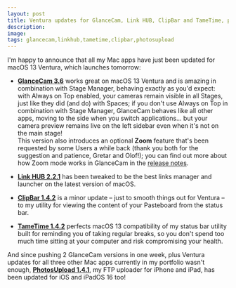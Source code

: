 ```yaml
---
layout: post
title: Ventura updates for GlanceCam, Link HUB, ClipBar and TameTime, plus an iOS 16 update for PhotosUpload
description:
image: 
tags: glancecam,linkhub,tametime,clipbar,photosupload
---
```

I'm happy to announce that all my Mac apps have just been updated for macOS 13 Ventura, which launches tomorrow:

- **[GlanceCam 3.6](https://itunes.apple.com/us/app/glancecam-ip-webcam-viewer/id1360797896)** works great on macOS 13 Ventura and is amazing in combination with Stage Manager, behaving exactly as you'd expect: with Always on Top enabled, your cameras remain visible in all Stages, just like they did (and do) with Spaces; if you don't use Always on Top in combination with Stage Manager, GlanceCam behaves like all other apps, moving to the side when you switch applications... but your camera preview remains live on the left sidebar even when it's not on the main stage!<br>This version also introduces an optional **Zoom** feature that's been requested by some Users a while back (thank you both for the suggestion and patience, Gretar and Olof!); you can find out more about how Zoom mode works in GlanceCam in the [release notes](https://cdf1982.com/glancecam/glancecam-release-notes#3_6).

- **[Link HUB 2.2.1](https://apps.apple.com/us/app/id1524351956)** has been tweaked to be the best links manager and launcher on the latest version of macOS.

- **[ClipBar 1.4.2](https://apps.apple.com/us/app/clipbar-pasteboard-viewer/id1541739143)** is a minor update – just to smooth things out for Ventura – to my utility for viewing the content of your Pasteboard from the status bar.

- **[TameTime 1.4.2](https://apps.apple.com/us/app/tametime-awareness-timer/id1479326723)** perfects macOS 13 compatibility of my status bar utility built for reminding you of taking regular breaks, so you don't spend too much time sitting at your computer and risk compromising your health.

And since pushing 2 GlanceCam versions in one week, plus Ventura updates for all three other Mac apps currently in my portfolio wasn't enough, **[PhotosUpload 1.4.1](https://apps.apple.com/us/app/photosupload/id1441656535)**, my FTP uploader for iPhone and iPad, has been updated for iOS and iPadOS 16 too!